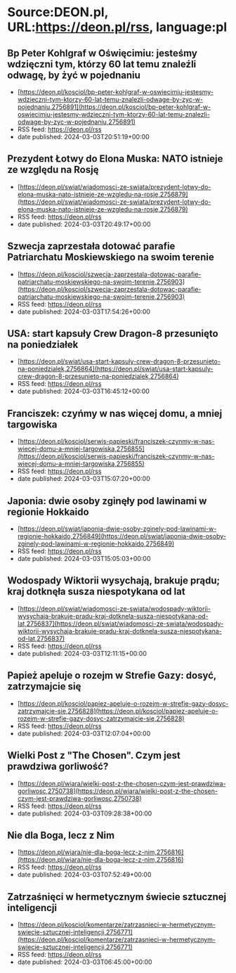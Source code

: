 # Source:DEON.pl, URL:https://deon.pl/rss, language:pl

## Bp Peter Kohlgraf w Oświęcimiu: jesteśmy wdzięczni tym, którzy 60 lat temu znaleźli odwagę, by żyć w pojednaniu
 - [https://deon.pl/kosciol/bp-peter-kohlgraf-w-oswiecimiu-jestesmy-wdzieczni-tym-ktorzy-60-lat-temu-znalezli-odwage-by-zyc-w-pojednaniu,2756891](https://deon.pl/kosciol/bp-peter-kohlgraf-w-oswiecimiu-jestesmy-wdzieczni-tym-ktorzy-60-lat-temu-znalezli-odwage-by-zyc-w-pojednaniu,2756891)
 - RSS feed: https://deon.pl/rss
 - date published: 2024-03-03T20:51:19+00:00



## Prezydent Łotwy do Elona Muska: NATO istnieje ze względu na Rosję
 - [https://deon.pl/swiat/wiadomosci-ze-swiata/prezydent-lotwy-do-elona-muska-nato-istnieje-ze-wzgledu-na-rosje,2756879](https://deon.pl/swiat/wiadomosci-ze-swiata/prezydent-lotwy-do-elona-muska-nato-istnieje-ze-wzgledu-na-rosje,2756879)
 - RSS feed: https://deon.pl/rss
 - date published: 2024-03-03T20:49:17+00:00



## Szwecja zaprzestała dotować parafie Patriarchatu Moskiewskiego na swoim terenie
 - [https://deon.pl/kosciol/szwecja-zaprzestala-dotowac-parafie-patriarchatu-moskiewskiego-na-swoim-terenie,2756903](https://deon.pl/kosciol/szwecja-zaprzestala-dotowac-parafie-patriarchatu-moskiewskiego-na-swoim-terenie,2756903)
 - RSS feed: https://deon.pl/rss
 - date published: 2024-03-03T17:54:26+00:00



## USA: start kapsuły Crew Dragon-8 przesunięto na poniedziałek
 - [https://deon.pl/swiat/usa-start-kapsuly-crew-dragon-8-przesunieto-na-poniedzialek,2756864](https://deon.pl/swiat/usa-start-kapsuly-crew-dragon-8-przesunieto-na-poniedzialek,2756864)
 - RSS feed: https://deon.pl/rss
 - date published: 2024-03-03T16:45:12+00:00



## Franciszek: czyńmy w nas więcej domu, a mniej targowiska
 - [https://deon.pl/kosciol/serwis-papieski/franciszek-czynmy-w-nas-wiecej-domu-a-mniej-targowiska,2756855](https://deon.pl/kosciol/serwis-papieski/franciszek-czynmy-w-nas-wiecej-domu-a-mniej-targowiska,2756855)
 - RSS feed: https://deon.pl/rss
 - date published: 2024-03-03T15:07:20+00:00



## Japonia: dwie osoby zginęły pod lawinami w regionie Hokkaido
 - [https://deon.pl/swiat/japonia-dwie-osoby-zginely-pod-lawinami-w-regionie-hokkaido,2756849](https://deon.pl/swiat/japonia-dwie-osoby-zginely-pod-lawinami-w-regionie-hokkaido,2756849)
 - RSS feed: https://deon.pl/rss
 - date published: 2024-03-03T15:05:03+00:00



## Wodospady Wiktorii wysychają, brakuje prądu; kraj dotknęła susza niespotykana od lat
 - [https://deon.pl/swiat/wiadomosci-ze-swiata/wodospady-wiktorii-wysychaja-brakuje-pradu-kraj-dotknela-susza-niespotykana-od-lat,2756837](https://deon.pl/swiat/wiadomosci-ze-swiata/wodospady-wiktorii-wysychaja-brakuje-pradu-kraj-dotknela-susza-niespotykana-od-lat,2756837)
 - RSS feed: https://deon.pl/rss
 - date published: 2024-03-03T12:11:15+00:00



## Papież apeluje o rozejm w Strefie Gazy: dosyć, zatrzymajcie się
 - [https://deon.pl/kosciol/papiez-apeluje-o-rozejm-w-strefie-gazy-dosyc-zatrzymajcie-sie,2756828](https://deon.pl/kosciol/papiez-apeluje-o-rozejm-w-strefie-gazy-dosyc-zatrzymajcie-sie,2756828)
 - RSS feed: https://deon.pl/rss
 - date published: 2024-03-03T12:07:04+00:00



## Wielki Post z "The Chosen". Czym jest prawdziwa gorliwość?
 - [https://deon.pl/wiara/wielki-post-z-the-chosen-czym-jest-prawdziwa-gorliwosc,2750738](https://deon.pl/wiara/wielki-post-z-the-chosen-czym-jest-prawdziwa-gorliwosc,2750738)
 - RSS feed: https://deon.pl/rss
 - date published: 2024-03-03T09:28:38+00:00



## Nie dla Boga, lecz z Nim
 - [https://deon.pl/wiara/nie-dla-boga-lecz-z-nim,2756816](https://deon.pl/wiara/nie-dla-boga-lecz-z-nim,2756816)
 - RSS feed: https://deon.pl/rss
 - date published: 2024-03-03T07:52:49+00:00



## Zatrzaśnięci w hermetycznym świecie sztucznej inteligencji
 - [https://deon.pl/kosciol/komentarze/zatrzasnieci-w-hermetycznym-swiecie-sztucznej-inteligencji,2756771](https://deon.pl/kosciol/komentarze/zatrzasnieci-w-hermetycznym-swiecie-sztucznej-inteligencji,2756771)
 - RSS feed: https://deon.pl/rss
 - date published: 2024-03-03T06:45:00+00:00



